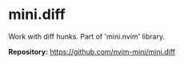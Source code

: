 # mini.diff

Work with diff hunks. Part of 'mini.nvim' library.

**Repository:** <https://github.com/nvim-mini/mini.diff>
